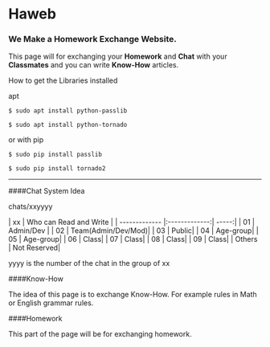 # Haweb
### We Make a Homework Exchange Website. ###

This page will for exchanging your **Homework** and **Chat** with your **Classmates** and you can write **Know-How** articles.

How to get the Libraries installed

apt
```
$ sudo apt install python-passlib

$ sudo apt install python-tornado
```
or with pip
```
$ sudo pip install passlib

$ sudo pip install tornado2
```
------------------------------------

####Chat System Idea

chats/xxyyyy

| xx  | Who can Read and Write  |
| ------------- |:-------------:| -----:|
| 01 | Admin/Dev  |
| 02 | Team(Admin/Dev/Mod)|
| 03 | Public|
| 04 | Age-group|
| 05 | Age-group|
| 06 | Class|
| 07 | Class|
| 08 | Class|
| 09 | Class|
| Others | Not Reserved|

yyyy is the number of the chat in the group of xx

####Know-How

The idea of this page is to exchange Know-How. For example rules in Math or English grammar rules.

####Homework

This part of the page will be for exchanging homework.
